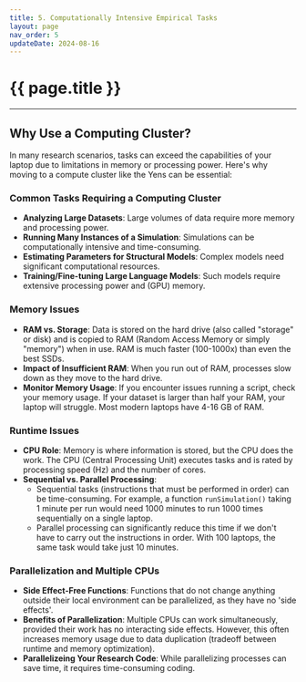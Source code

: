 ```yaml
---
title: 5. Computationally Intensive Empirical Tasks 
layout: page
nav_order: 5
updateDate: 2024-08-16
---
```


# {{ page.title }}
---
## Why Use a Computing Cluster?
In many research scenarios, tasks can exceed the capabilities of your laptop due to limitations in memory or processing power. Here's why moving to a compute cluster like the Yens can be essential:

### Common Tasks Requiring a Computing Cluster
- **Analyzing Large Datasets**: Large volumes of data require more memory and processing power.
- **Running Many Instances of a Simulation**: Simulations can be computationally intensive and time-consuming.
- **Estimating Parameters for Structural Models**: Complex models need significant computational resources.
- **Training/Fine-tuning Large Language Models**: Such models require extensive processing power and (GPU) memory.

### Memory Issues
- **RAM vs. Storage**: Data is stored on the hard drive (also called "storage" or disk) and is copied to RAM (Random Access Memory or simply "memory") when in use. RAM is much faster (100-1000x) than even the best SSDs.
- **Impact of Insufficient RAM**: When you run out of RAM, processes slow down as they move to the hard drive.
- **Monitor Memory Usage**: If you encounter issues running a script, check your memory usage. If your dataset is larger than half your RAM, your laptop will struggle. Most modern laptops have 4-16 GB of RAM.

### Runtime Issues
- **CPU Role**: Memory is where information is stored, but the CPU does the work. The CPU (Central Processing Unit) executes tasks and is rated by processing speed (Hz) and the number of cores.
- **Sequential vs. Parallel Processing**:
	- Sequential tasks (instructions that must be performed in order) can be time-consuming. For example, a function `runSimulation()` taking 1 minute per run would need 1000 minutes to run 1000 times sequentially on a single laptop.
	- Parallel processing can significantly reduce this time if we don't have to carry out the instructions in order. With 100 laptops, the same task would take just 10 minutes.

### Parallelization and Multiple CPUs
- **Side Effect-Free Functions**: Functions that do not change anything outside their local environment can be parallelized, as they have no 'side effects'.
- **Benefits of Parallelization**: Multiple CPUs can work simultaneously, provided their work has no interacting side effects. However, this often increases memory usage due to data duplication (tradeoff between runtime and memory optimization).
- **Parallelizeing Your Research Code**: While parallelizing processes can save time, it requires time-consuming coding.
